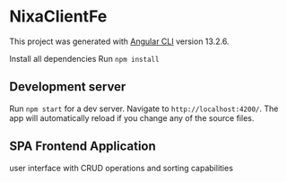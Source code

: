 # NixaClientFe

This project was generated with [Angular CLI](https://github.com/angular/angular-cli) version 13.2.6.

Install all dependencies
Run `npm install`

## Development server

Run `npm start` for a dev server. Navigate to `http://localhost:4200/`.
The app will automatically reload if you change any of the source files.

## SPA Frontend Application
user interface with CRUD operations and sorting capabilities
